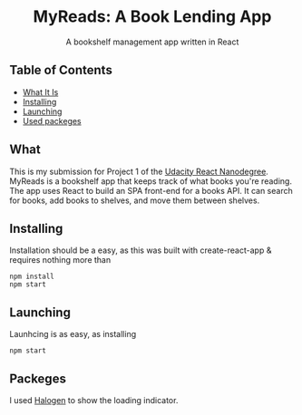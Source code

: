 <h1 align="center">MyReads: A Book Lending App</h1>
<p align="center">A bookshelf management app written in React</p>

## Table of Contents

- [What It Is](#what)
- [Installing](#installing)
- [Launching](#launching)
- [Used packeges](#packages)

## What

This is my submission for Project 1 of the [Udacity React Nanodegree](https://www.udacity.com/course/react-nanodegree--nd019). MyReads
is a bookshelf app that keeps track of what books
you're reading. The app uses React to build an SPA front-end for
a books API. It can search for books, add books to shelves, and move
them between shelves. 

## Installing
Installation should be a easy, as this was built with create-react-app & requires
nothing more than

```
npm install
npm start
```


## Launching
Launhcing is as easy, as installing

```
npm start
```

## Packeges

I used [Halogen](https://github.com/yuanyan/halogen) to show the loading indicator.